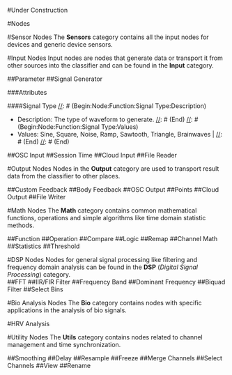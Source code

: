#Under Construction

#Nodes

#Sensor Nodes
The **Sensors** category contains all the input nodes for devices and generic device sensors.


#Input Nodes
Input nodes are nodes that generate data or transport it from other sources into the classifier and can be found in the **Input** category.

##Parameter
##Signal Generator

###Attributes


[//]: # (Attributes:Function)

[//]: # (Begin:Node:Function:Attributes)
####Signal Type
 [//]: # (Begin:Node:Function:Signal Type:Description)
* Description: The type of waveform to generate.
 [//]: # (End)
 [//]: # (Begin:Node:Function:Signal Type:Values)
* Values: Sine, Square, Noise, Ramp, Sawtooth, Triangle, Brainwaves |
 [//]: # (End)
[//]: # (End)


##OSC Input
##Session Time
##Cloud Input
##File Reader

#Output Nodes
Nodes in the **Output** category are used to transport result data from the classifier to other places. 

##Custom Feedback
##Body Feedback
##OSC Output
##Points
##Cloud Output
##File Writer

#Math Nodes
The **Math** category contains common mathematical functions, operations and simple algorithms like time domain statistic methods. 



##Function
##Operation
##Compare
##Logic
##Remap
##Channel Math
##Statistics
##Threshold

#DSP Nodes
Nodes for general signal processing like filtering and frequency domain analysis can be found in the **DSP** (*Digital Signal Processing*) category.  
##FFT
##IIR/FIR Filter
##Frequency Band
##Dominant Frequency
##Biquad Filter
##Select Bins


#Bio Analysis Nodes
The **Bio** category contains nodes with specific applications in the analysis of bio signals.

#HRV Analysis

#Utility Nodes
The **Utils** category contains nodes related to channel management and time synchronization.

##Smoothing
##Delay
##Resample
##Freeze
##Merge Channels
##Select Channels
##View
##Rename